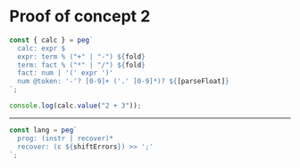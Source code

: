 # Proof of concept 2

```javascript
const { calc } = peg`
  calc: expr $
  expr: term % ("+" | "-") ${fold}
  term: fact % ("*" | "/") ${fold}
  fact: num | '(' expr ')'
  num @token: '-'? [0-9]+ ('.' [0-9]*)? ${[parseFloat]}
`;

console.log(calc.value("2 + 3"));
```

---

```javascript
const lang = peg`
  prog: (instr | recover)*
  recover: (ε ${shiftErrors}) >> ';'
`;
```
